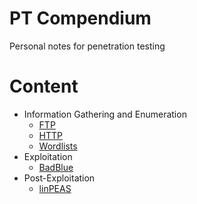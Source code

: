 # PT Compendium
Personal notes for penetration testing

# Content
- Information Gathering and Enumeration
  - [FTP](https://github.com/samuelngiam/PT-Compendium/blob/main/Information%20Gathering%20and%20Enumeration/FTP.md)
  - [HTTP](https://github.com/samuelngiam/PT-Compendium/blob/main/Information%20Gathering%20and%20Enumeration/HTTP.md)
  - [Wordlists](https://github.com/samuelngiam/PT-Compendium/blob/main/Information%20Gathering%20and%20Enumeration/Wordlists.md)
- Exploitation
  - [BadBlue](https://github.com/samuelngiam/PT-Compendium/blob/main/Exploitation/BadBlue.md)
- Post-Exploitation
  - [linPEAS](https://github.com/samuelngiam/PT-Compendium/blob/main/Post-Exploitation/linPEAS.md)
